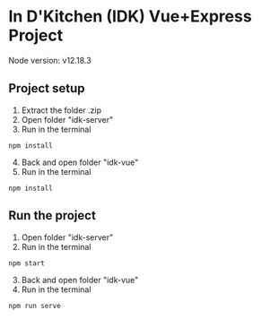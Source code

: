 # In D'Kitchen (IDK) Vue+Express Project
Node version: v12.18.3

## Project setup
1. Extract the folder .zip
2. Open folder "idk-server"
3. Run in the terminal
```
npm install
```
4. Back and open folder "idk-vue"
5. Run in the terminal
```
npm install
```

## Run the project
1. Open folder "idk-server"
2. Run in the terminal
```
npm start
```
3. Back and open folder "idk-vue"
4. Run in the terminal
```
npm run serve
```

